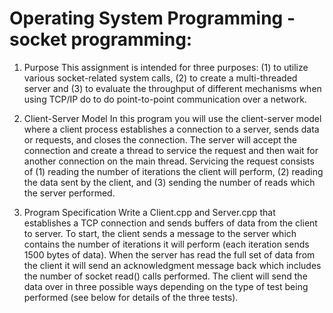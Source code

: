 # Operating System Programming - socket programming: 

1. Purpose
This assignment is intended for three purposes: (1) to utilize various socket-related system calls, (2) to create a multi-threaded server and (3) to evaluate the throughput of different mechanisms when using TCP/IP do to do point-to-point communication over a network.

2. Client-Server Model
In this program you will use the client-server model where a client process establishes a connection to a server, sends data or requests, and closes the connection.  The server will accept the connection and create a thread to service the request and then wait for another connection on the main thread.  Servicing the request consists of (1) reading the number of iterations the client will perform, (2) reading the data sent by the client, and (3) sending the number of reads which the server performed.   

3.  Program Specification
Write a Client.cpp and Server.cpp that establishes a TCP connection and sends buffers of data from the client to server.   To start, the client sends a message to the server which contains the number of iterations it will perform (each iteration sends 1500 bytes of data).  When the server has read the full set of data from the client it will send an acknowledgment message back which includes the number of socket read() calls performed. 
The client will send the data over in three possible ways depending on the type of test being performed (see below for details of the three tests).


